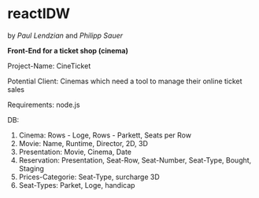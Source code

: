 # reactIDW
by _Paul Lendzian_ and _Philipp Sauer_

__Front-End for a ticket shop (cinema)__

Project-Name: CineTicket

Potential Client: Cinemas which need a tool to manage their online ticket sales

Requirements: node.js


DB: 

1. Cinema: Rows - Loge, Rows - Parkett, Seats per Row
2. Movie: Name, Runtime, Director, 2D, 3D
3. Presentation: Movie, Cinema, Date
4. Reservation: Presentation, Seat-Row, Seat-Number, Seat-Type, Bought, Staging
5. Prices-Categorie: Seat-Type, surcharge 3D
6. Seat-Types: Parket, Loge, handicap

